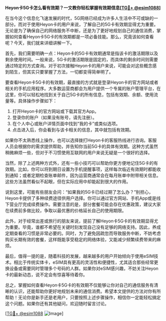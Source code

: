 **Heyon卡5G卡怎么看有效期？一文教你轻松掌握有效期信息[[TG💪+ @esim1088](https://t.me/s/esim1088)]**

在当今这个信息化飞速发展的时代，5G网络已经成为许多人生活中不可或缺的一部分。而对于使用Heyon卡的用户来说，了解自己的5G卡有效期显得尤为重要。无论是为了确保自己的网络服务不中断，还是为了更好地规划自己的通信消费，掌握如何查看Heyon卡5G卡的有效期都是一项必备技能。那么，究竟该如何查看呢？今天，我们就来详细讲解一下。

首先，我们需要明确一点：Heyon卡的5G卡有效期通常是指该卡的激活期限以及剩余使用时间。一般来说，5G卡的激活期限是固定的，而具体的剩余时间则需要通过特定的方式查询。对于初次接触Heyon卡的用户来说，可能会对这些概念感到陌生，但其实只要掌握了方法，一切都变得简单明了。

要查看Heyon卡5G卡的有效期，最直接的方式就是登录Heyon卡的官方网站或者相关的手机应用程序。大多数运营商都会为用户提供一个专属的账户管理平台，在这里，你可以轻松地找到关于自己5G卡的所有信息，包括有效期、余额、使用流量等。具体操作步骤如下：

1. 打开Heyon卡的官方网站或下载其官方App。
2. 登录你的账户（如果没有账号，请先注册）。
3. 在个人中心或账户详情页面中找到“我的卡”或类似选项。
4. 点击进入后，你会看到与该卡相关的信息，其中就包括有效期。

如果你不太熟悉线上操作，也可以选择拨打Heyon卡的客服热线进行咨询。客服人员会根据你的需求提供帮助，并告知你当前5G卡的具体有效期。这种方式虽然稍微麻烦一些，但对于不习惯使用互联网的用户来说无疑是一个很好的选择。

当然，除了上述两种方式外，还有一些小技巧可以帮助你更方便地记住5G卡的有效期。比如，你可以将到期日设置为手机提醒事项，这样每次临近有效期时都能收到通知；或者定期检查账单邮件，因为运营商通常会在每月账单中附带相关信息。这些方法虽然看似不起眼，但在实际应用中却能起到很大的作用。

说到这里，可能有些朋友会问：“如果我的5G卡已经过期了怎么办？”别担心，Heyon卡提供了多种续费途径供用户选择。你可以通过官方网站、手机App或是线下营业厅完成续费操作。需要注意的是，部分套餐可能会存在优惠政策，建议大家在续费前多做比较，争取以最优惠的价格延长自己的使用期限。

此外，对于经常出差或旅行的朋友来说，提前了解Heyon卡5G卡的有效期显得尤为重要。毕竟，谁都不希望在关键时刻发现自己没有足够的网络支持。因此，养成定期查看的习惯是非常必要的。同时，为了避免因疏忽而导致服务中断，不妨考虑购买长期有效的套餐，这样既能享受稳定的网络体验，又能减少频繁续费带来的麻烦。

最后，值得一提的是，随着科技的发展，越来越多的用户开始倾向于使用eSIM技术。相比于传统实体卡，eSIM具有更高的灵活性和便捷性，尤其适合那些经常更换设备或需要同时管理多个号码的人群。如果你对eSIM感兴趣，不妨关注Heyon卡的最新动态，说不定会有惊喜等待着你。

总之，掌握如何查看Heyon卡5G卡的有效期不仅能够让你对自己的通信服务有清晰的认识，还能帮助你更好地规划未来的通信消费。希望本文提供的方法对你有所帮助！无论你是新手还是老用户，只要按照上述步骤操作，相信你一定能轻松搞定这个问题。如果你还有其他疑问，欢迎随时留言讨论。

[[TG💪+ @esim1088](https://t.me/s/esim1088) ![Image](https://i.postimg.cc/4NQfJmqS/Snipaste-2025-05-13-00-14-12.png)]